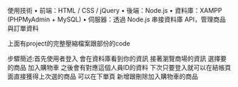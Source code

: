 使用技術
•	前端：HTML / CSS / jQuery
•	後端：Node.js
•	資料庫：XAMPP (PHPMyAdmin + MySQL)
•	伺服器：透過 Node.js 串接資料庫 API，管理商品與訂單資料

上面有project的完整壓縮檔案跟部份的code


步驟簡述:首先使用者登入 會在資料庫看到你的資訊 接著瀏覽商場的資訊 選擇要的商品 加入購物車 之後會有對應這個人員ID的資料 下次只要登入就可以在結帳頁面直接獲得上次選的商品 可以在下單頁 新增跟刪除加入購物車的商品



